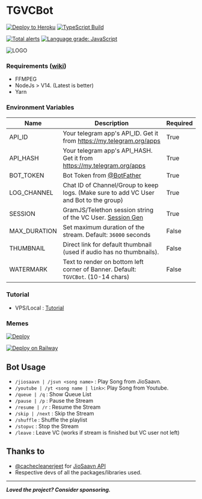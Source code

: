 # TGVCBot

[![Deploy to Heroku](https://github.com/ArnabXD/TGVCBot/actions/workflows/heroku.yml/badge.svg?branch=main)](https://github.com/ArnabXD/TGVCBot/actions/workflows/heroku.yml)
[![TypeScript Build](https://github.com/ArnabXD/TGVCBot/actions/workflows/typescript.yml/badge.svg?branch=main)](https://github.com/ArnabXD/TGVCBot/actions/workflows/typescript.yml)

[![Total alerts](https://img.shields.io/lgtm/alerts/g/ArnabXD/TGVCBot.svg?logo=lgtm&logoWidth=18)](https://lgtm.com/projects/g/ArnabXD/TGVCBot/alerts/)
[![Language grade: JavaScript](https://img.shields.io/lgtm/grade/javascript/g/ArnabXD/TGVCBot.svg?logo=lgtm&logoWidth=18)](https://lgtm.com/projects/g/ArnabXD/TGVCBot/context:javascript)

![LOGO](https://telegra.ph/file/e9dd76aadf0b500e02738.jpg)

### Requirements ([wiki](../../wiki/Requirements))

- FFMPEG
- NodeJs > V14. (Latest is better)
- Yarn

### Environment Variables

| Name         | Description                                                                            | Required |
| ------------ | -------------------------------------------------------------------------------------- | -------- |
| API_ID       | Your telegram app's API_ID. Get it from https://my.telegram.org/apps                   | True     |
| API_HASH     | Your telegram app's API_HASH. Get it from https://my.telegram.org/apps                 | True     |
| BOT_TOKEN    | Bot Token from [@BotFather](https://telegram.dog/BotFather)                            | True     |
| LOG_CHANNEL  | Chat ID of Channel/Group to keep logs. (Make sure to add VC User and Bot to the group) | True     |
| SESSION      | GramJS/Telethon session string of the VC User. [Session Gen](https://ssg.rojser.best)  | True     |
| MAX_DURATION | Set maximum duration of the stream. Default: `36000` seconds                           | False    |
| THUMBNAIL    | Direct link for default thumbnail (used if audio has no thumbnails).                   | False    |
| WATERMARK    | Text to render on bottom left corner of Banner. Default: `TGVCBot`. (10-14 chars)      | False    |

### Tutorial

- VPS/Local : [Tutorial](https://blog.arnabxd.me/deploy-tgvcbot-in-a-ubuntu-vps)

### Memes

[![Deploy](https://www.herokucdn.com/deploy/button.svg)](https://heroku.com/deploy)

[![Deploy on Railway](https://railway.app/button.svg)](<https://railway.app/new/template?template=https://github.com/ArnabXD/TGVCBot&envs=API_ID,API_HASH,BOT_TOKEN,LOG_CHANNEL,SESSION,CODEC,MAX_DURATION&optionalEnvs=CODEC,MAX_DURATION&API_IDDesc=Get%20API_ID%20from%20https://my.telegram.org/apps.&API_HASHDesc=Get%20API_HASH%20from%20https://my.telegram.org/apps.&BOT_TOKENDesc=Bot%20Token%20from%20@BotFather&LOG_CHANNELDesc=LOG%20Channel%20ID%20(Make%20sure%20bot%20and%20VC%20User%20are%20added%20in%20the%20group)&SESSIONDesc=GramJS/Telethon%20Session%20of%20the%20VC%20User%22&THUMBNAILDesc=Direct%20link%20for%20default%20thumbnail&MAX_DURATIONDesc=Maximum%20Duration%20Support%20for%20Each%20Stream>)

## Bot Usage

- `/jiosaavn | /jsvn <song name>` : Play Song from JioSaavn.
- `/youtube | /yt <song name | link>`: Play Song from Youtube.
- `/queue | /q` : Show Queue List
- `/pause | /p` : Pause the Stream
- `/resume | /r` : Resume the Stream
- `/skip | /next` : Skip the Stream
- `/shuffle` : Shuffle the playlist
- `/stopvc` : Stop the Stream
- `/leave` : Leave VC (works if stream is finished but VC user not left)

## Thanks to

- [@cachecleanerjeet](https://github.com/cachecleanerjeet) for [JioSaavn API](https://github.com/cachecleanerjeet/JiosaavnAPI)
- Respective devs of all the packages/libraries used.

---

**_Loved the project? Consider sponsoring._**
